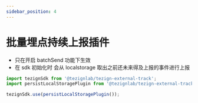 ```yaml
---
sidebar_position: 4
---
```


# 批量埋点持续上报插件

- 只在开启 batchSend 功能下生效
- 在 sdk 初始化时 会从 localstorage 取出之前还未来得及上报的事件进行上报

```typescript
import tezignSdk from '@tezignlab/tezign-external-track';
import persistLocalStoragePlugin from '@tezignlab/tezign-external-track/dist/esm/plugins/persist-localstorage';

tezignSdk.use(persistLocalStoragePlugin());
```
